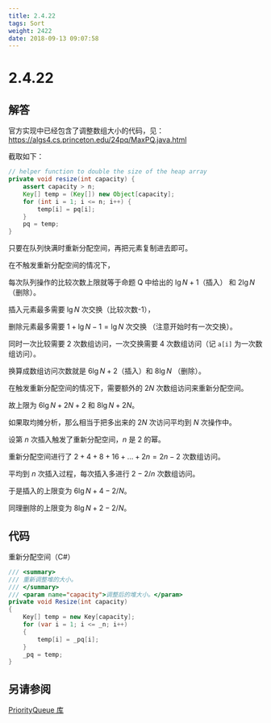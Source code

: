 ```yaml
---
title: 2.4.22
tags: Sort
weight: 2422
date: 2018-09-13 09:07:58
---
```


# 2.4.22


## 解答

官方实现中已经包含了调整数组大小的代码，见：https://algs4.cs.princeton.edu/24pq/MaxPQ.java.html

截取如下：

```java
// helper function to double the size of the heap array
private void resize(int capacity) {
    assert capacity > n;
    Key[] temp = (Key[]) new Object[capacity];
    for (int i = 1; i <= n; i++) {
        temp[i] = pq[i];
    }
    pq = temp;
}
```

只要在队列快满时重新分配空间，再把元素复制进去即可。

在不触发重新分配空间的情况下，

每次队列操作的比较次数上限就等于命题 Q 中给出的 $\lg N+1$（插入） 和 $2\lg N$（删除）。

插入元素最多需要 $\lg N$ 次交换（比较次数-1），

删除元素最多需要 $1 + \lg N - 1 = \lg N$ 次交换 （注意开始时有一次交换）。

同时一次比较需要 $2$ 次数组访问，一次交换需要 $4$ 次数组访问（记 `a[i]` 为一次数组访问）。

换算成数组访问次数就是 $6 \lg N + 2$（插入）和 $8 \lg N$ （删除）。

在触发重新分配空间的情况下，需要额外的 $2N$ 次数组访问来重新分配空间。

故上限为 $6 \lg N +2N + 2$ 和 $8 \lg N + 2N$。

如果取均摊分析，那么相当于把多出来的 $2N$ 次访问平均到 $N$ 次操作中。

设第 $n$ 次插入触发了重新分配空间，$n$ 是 $2$ 的幂。

重新分配空间进行了 $2 + 4 + 8 + 16 + ... + 2n = 2n - 2$ 次数组访问。

平均到 $n$ 次插入过程，每次插入多进行 $2 - 2 / n$ 次数组访问。

于是插入的上限变为 $6 \lg N + 4 - 2 / N$。

同理删除的上限变为 $8 \lg N + 2 - 2 / N$。

## 代码

重新分配空间（C#）

```csharp
/// <summary>
/// 重新调整堆的大小。
/// </summary>
/// <param name="capacity">调整后的堆大小。</param>
private void Resize(int capacity)
{
    Key[] temp = new Key[capacity];
    for (var i = 1; i <= _n; i++)
    {
        temp[i] = _pq[i];
    }
    _pq = temp;
}
```

## 另请参阅

[PriorityQueue 库](https://github.com/ikesnowy/Algorithms-4th-Edition-in-Csharp/tree/master/2%20Sorting/2.4/PriorityQueue)
